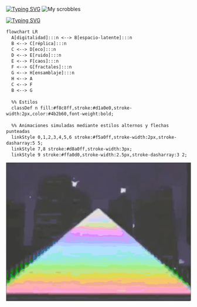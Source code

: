 [![Typing SVG](https://readme-typing-svg.demolab.com?font=Coral+Pixels&size=45&duration=3000&pause=1000&color=F7449C&repeat=false&width=510&height=70&lines=%C2%BFQu%C3%A9+estoy+escuchando%3F)](https://git.io/typing-svg)
![My scrobbles](https://lastfm-recently-played.vercel.app/api?user=ChrisRomm&width=500&header_style=compact_stats_only&show_user=footer&footer_style=normal&border_radius=15&bg_color=121418)

[![Typing SVG](https://readme-typing-svg.demolab.com?font=Coral+Pixels&size=50&duration=3000&pause=1000&color=F7449C&repeat=false&random=true&width=450&height=68&lines=El+yo+y+el+internet)](https://git.io/typing-svg)

```mermaid
flowchart LR
  A[digitalidad]:::n <--> B[espacio-latente]:::n
  B <--> C[réplica]:::n
  C <--> D[eco]:::n
  D <--> E[ruido]:::n
  E <--> F[caos]:::n
  F <--> G[fractales]:::n
  G <--> H[ensamblaje]:::n
  H <--> A
  C <--> F
  B <--> G

  %% Estilos 
  classDef n fill:#f8c8ff,stroke:#d1a0e0,stroke-width:2px,color:#4b2b60,font-weight:bold;

  %% Animaciones simuladas mediante estilos alternos y flechas punteadas
  linkStyle 0,1,2,3,4,5,6 stroke:#f5a0ff,stroke-width:2px,stroke-dasharray:5 5;
  linkStyle 7,8 stroke:#d8a0ff,stroke-width:3px;
  linkStyle 9 stroke:#ffa0d0,stroke-width:2.5px,stroke-dasharray:3 2;
```

![caos digital](/nobodyhere.gif)
